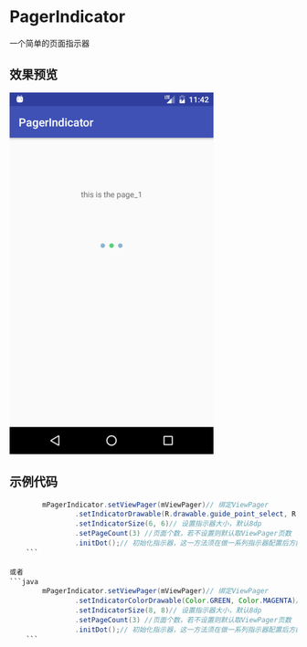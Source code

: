 ﻿# PagerIndicator
一个简单的页面指示器

效果预览
-------  

![image](https://github.com/silladus/PagerIndicator/blob/master/PagerIndicator/img/view.png)

示例代码
-------
```java
        mPagerIndicator.setViewPager(mViewPager)// 绑定ViewPager
                .setIndicatorDrawable(R.drawable.guide_point_select, R.drawable.guide_point_nomal)// 设置指示器样式
                .setIndicatorSize(6, 6)// 设置指示器大小，默认8dp
				.setPageCount(3) //页面个数，若不设置则默认取ViewPager页数
                .initDot();// 初始化指示器，这一方法须在做一系列指示器配置后方能调用
	```
	
或者
```java 
		mPagerIndicator.setViewPager(mViewPager)// 绑定ViewPager
                .setIndicatorColorDrawable(Color.GREEN, Color.MAGENTA)// 设置指示器样式
                .setIndicatorSize(8, 8)// 设置指示器大小，默认8dp
                .setPageCount(3) //页面个数，若不设置则默认取ViewPager页数
                .initDot();// 初始化指示器，这一方法须在做一系列指示器配置后方能调用
	```